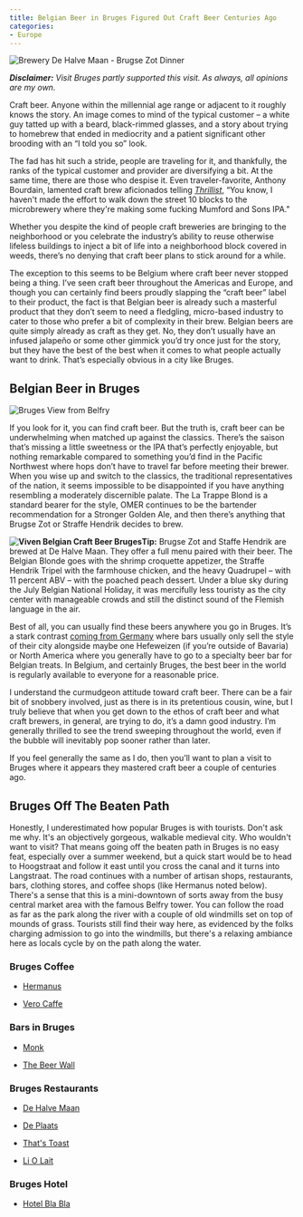 ```yaml
---
title: Belgian Beer in Bruges Figured Out Craft Beer Centuries Ago
categories:
- Europe
---
```


![Brewery De Halve Maan - Brugse Zot Dinner](https://withoutapath.com/wp-content/uploads/2018/07/Brewery-De-Halve-Maan-Brugse-Zot-Dinner-1024x768.jpeg)

_**Disclaimer:** Visit Bruges partly supported this visit. As always, all opinions are my own._

Craft beer. Anyone within the millennial age range or adjacent to it roughly knows the story. An image comes to mind of the typical customer – a white guy tatted up with a beard, black-rimmed glasses, and a story about trying to homebrew that ended in mediocrity and a patient significant other brooding with an “I told you so” look.

The fad has hit such a stride, people are traveling for it, and thankfully, the ranks of the typical customer and provider are diversifying a bit. At the same time, there are those who despise it. Even traveler-favorite, Anthony Bourdain, lamented craft brew aficionados telling _[Thrillist](https://www.thrillist.com/drink/nation/anthony-bourdain-craft-beer-snobs)_, “You know, I haven't made the effort to walk down the street 10 blocks to the microbrewery where they're making some fucking Mumford and Sons IPA."

Whether you despite the kind of people craft breweries are bringing to the neighborhood or you celebrate the industry’s ability to reuse otherwise lifeless buildings to inject a bit of life into a neighborhood block covered in weeds, there’s no denying that craft beer plans to stick around for a while.

The exception to this seems to be Belgium where craft beer never stopped being a thing. I’ve seen craft beer throughout the Americas and Europe, and though you can certainly find beers proudly slapping the “craft beer” label to their product, the fact is that Belgian beer is already such a masterful product that they don’t seem to need a fledgling, micro-based industry to cater to those who prefer a bit of complexity in their brew. Belgian beers are quite simply already as craft as they get. No, they don’t usually have an infused jalapeño or some other gimmick you’d try once just for the story, but they have the best of the best when it comes to what people actually want to drink. That’s especially obvious in a city like Bruges.

<!-- more -->

## Belgian Beer in Bruges

![Bruges View from Belfry](https://withoutapath.com/wp-content/uploads/2018/07/Bruges-View-from-Belfry.jpeg)

If you look for it, you can find craft beer. But the truth is, craft beer can be underwhelming when matched up against the classics. There’s the saison that’s missing a little sweetness or the IPA that’s perfectly enjoyable, but nothing remarkable compared to something you’d find in the Pacific Northwest where hops don’t have to travel far before meeting their brewer.
When you wise up and switch to the classics, the traditional representatives of the nation, it seems impossible to be disappointed if you have anything resembling a moderately discernible palate. The La Trappe Blond is a standard bearer for the style, OMER continues to be the bartender recommendation for a Stronger Golden Ale, and then there’s anything that Brugse Zot or Straffe Hendrik decides to brew.

**![Viven Belgian Craft Beer Bruges](https://withoutapath.com/wp-content/uploads/2018/07/Viven-Belgian-Craft-Beer-Bruges-826x1024.jpeg)Tip:** Brugse Zot and Staffe Hendrik are brewed at De Halve Maan. They offer a full menu paired with their beer. The Belgian Blonde goes with the shrimp croquette appetizer, the Straffe Hendrik Tripel with the farmhouse chicken, and the heavy Quadrupel – with 11 percent ABV – with the poached peach dessert. Under a blue sky during the July Belgian National Holiday, it was mercifully less touristy as the city center with manageable crowds and still the distinct sound of the Flemish language in the air.

Best of all, you can usually find these beers anywhere you go in Bruges. It’s a stark contrast [coming from Germany](https://withoutapath.com/craft-beer-berlin/) where bars usually only sell the style of their city alongside maybe one Hefeweizen (if you’re outside of Bavaria) or North America where you generally have to go to a specialty beer bar for Belgian treats. In Belgium, and certainly Bruges, the best beer in the world is regularly available to everyone for a reasonable price.

I understand the curmudgeon attitude toward craft beer. There can be a fair bit of snobbery involved, just as there is in its pretentious cousin, wine, but I truly believe that when you get down to the ethos of craft beer and what craft brewers, in general, are trying to do, it’s a damn good industry. I’m generally thrilled to see the trend sweeping throughout the world, even if the bubble will inevitably pop sooner rather than later.

If you feel generally the same as I do, then you’ll want to plan a visit to Bruges where it appears they mastered craft beer a couple of centuries ago.

## Bruges Off The Beaten Path

Honestly, I underestimated how popular Bruges is with tourists. Don't ask me why. It's an objectively gorgeous, walkable medieval city. Who wouldn't want to visit? That means going off the beaten path in Bruges is no easy feat, especially over a summer weekend, but a quick start would be to head to Hoogstraat and follow it east until you cross the canal and it turns into Langstraat. The road continues with a number of artisan shops, restaurants, bars, clothing stores, and coffee shops (like Hermanus noted below). There's a sense that this is a mini-downtown of sorts away from the busy central market area with the famous Belfry tower. You can follow the road as far as the park along the river with a couple of old windmills set on top of mounds of grass. Tourists still find their way here, as evidenced by the folks charging admission to go into the windmills, but there's a relaxing ambiance here as locals cycle by on the path along the water.

### Bruges Coffee

 	
  * [Hermanus](https://www.hermanusbruges.be/winkel)

 	
  * [Vero Caffe](https://www.facebook.com/VeroCaffeBrugge)

### Bars in Bruges

 	
  * [Monk](http://www.themonk.be/)

 	
  * [The Beer Wall](http://wehavegreatbeer.com/index.html)

### Bruges Restaurants

 	
  * [De Halve Maan](https://www.halvemaan.be/)

 	
  * [De Plaats](http://deplaats.be/)

 	
  * [That's Toast](https://www.facebook.com/pg/thatstoast)

 	
  * [Li O Lait](https://liolait.be/)

### Bruges Hotel

 	
  * [Hotel Bla Bla](http://www.hotelblabla.com/hotel-bla-bla-brugge/en)

